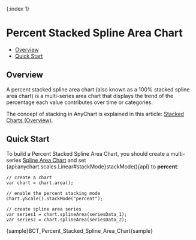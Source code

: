 {:index 1}
# Percent Stacked Spline Area Chart

* [Overview](#overview)
* [Quick Start](#quick_start)

## Overview

A percent stacked spline area chart (also known as a 100% stacked spline area chart) is a multi-series area chart that displays the trend of the percentage each value contributes over time or categories.

The concept of stacking in AnyChart is explained in this article: [Stacked Charts (Overview)](../Overview).

## Quick Start

To build a Percent Stacked Spline Area Chart, you should create a multi-series [Spline Area Chart](../../Spline_Area_Chart) and set {api:anychart.scales.Linear#stackMode}stackMode(){api} to <strong>percent</strong>:

```
// create a chart
var chart = chart.area();

// enable the percent stacking mode
chart.yScale().stackMode("percent");

// create spline area series
var series1 = chart.splineArea(seriesData_1);
var series2 = chart.splineArea(seriesData_2);
```

{sample}BCT\_Percent\_Stacked\_Spline\_Area\_Chart{sample}
